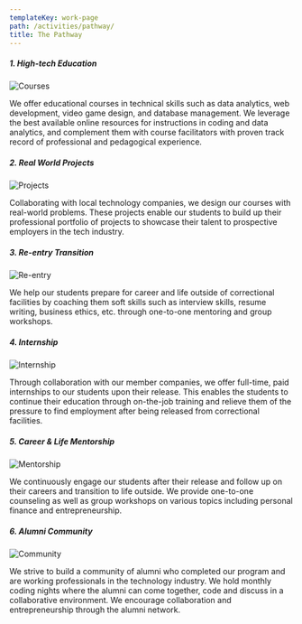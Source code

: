 ```yaml
---
templateKey: work-page
path: /activities/pathway/
title: The Pathway
---
```

##### 1. High-tech Education

![Courses](/img/courses.png)

We offer educational courses in technical skills such as data analytics, web development, video game design, and database management.  We leverage the best available online resources for instructions in coding and data analytics, and complement them with course facilitators with proven track record of professional and pedagogical experience.   

##### 2. Real World Projects

![Projects](/img/projects.png)

Collaborating with local technology companies, we design our courses with real-world problems. These projects enable our students to build up their professional portfolio of projects to showcase their talent to prospective employers in the tech industry.

##### 3. Re-entry Transition

![Re-entry](/img/reentry.png)

We help our students prepare for career and life outside of correctional facilities by coaching them soft skills such as interview skills, resume writing, business ethics, etc. through one-to-one mentoring and group workshops.

##### 4. Internship

![Internship](/img/internship.png)

Through collaboration with our member companies, we offer full-time, paid internships to our students upon their release. This enables the students to continue their education through on-the-job training and relieve them of the pressure to find employment after being released from correctional facilities.

##### 5. Career & Life Mentorship

![Mentorship](/img/mentorship.png)

We continuously engage our students after their release and follow up on their careers and transition to life outside. We provide one-to-one counseling as well as group workshops on various topics including personal finance and entrepreneurship.

##### 6. Alumni Community

![Community](/img/community.png)

We strive to build a community of alumni who completed our program and are working professionals in the technology industry. We hold monthly coding nights where the alumni can come together, code and discuss in a collaborative environment. We encourage collaboration and entrepreneurship through the alumni network.
